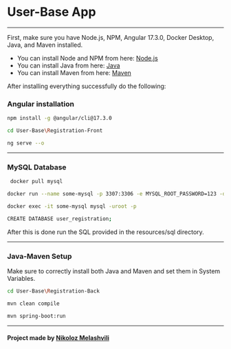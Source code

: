 # User-Base App
***
First, make sure you have Node.js, NPM, Angular 17.3.0, Docker Desktop, Java, and Maven installed.

- You can install Node and NPM from here: [Node.js](https://nodejs.org/en/download/package-manager)
- You can install Java from here: [Java](https://www.oracle.com/java/technologies/javase-downloads.html)
- You can install Maven from here: [Maven](https://maven.apache.org/install.html/en/download/package-manager)

After installing everything successfully do the following:
### **Angular installation**
```bash
npm install -g @angular/cli@17.3.0
```
```bash
cd User-Base\Registration-Front
```
```bash
ng serve --o
```
***

### **MySQL Database**
  ```bash
   docker pull mysql
   ```
   ```bash
   docker run --name some-mysql -p 3307:3306 -e MYSQL_ROOT_PASSWORD=123 -d mysql:latest
   ```
   ```bash
   docker exec -it some-mysql mysql -uroot -p
   ```
```bash
CREATE DATABASE user_registration;
```
After this is done run the SQL provided in the resources/sql directory.
***
### Java-Maven Setup
Make sure to correctly install both Java and Maven and set them in System Variables. 
```bash
cd User-Base\Registration-Back
```
```bash
mvn clean compile
```
```bash
mvn spring-boot:run
```
***
#### Project made by [Nikoloz Melashvili](https://www.linkedin.com/in/nikoloz-melashvili/)